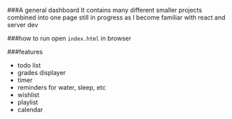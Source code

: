 ###A general dashboard
It contains many different smaller projects combined into one page
still in progress as I become familiar with react and server dev

###how to run
open `index.html` in browser

###features
- todo list
- grades displayer
- timer
- reminders for water, sleep, etc
- wishlist
- playlist
- calendar
